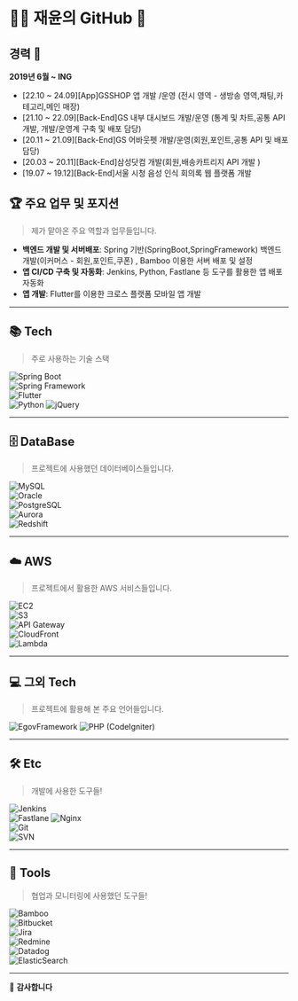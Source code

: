 # 🧑‍💻 재윤의 GitHub 🌈


## 경력 🚀
**2019년 6월 ~ ING**  

- [22.10 ~ 24.09][App]GSSHOP 앱 개발 /운영 (전시 영역 - 생방송 영역,채팅,카테고리,메인 매장)
- [21.10 ~ 22.09][Back-End]GS 내부 대시보드 개발/운영 (통계 및 차트,공통 API 개발, 개발/운영계 구축 및 배포 담당)
- [20.11 ~ 21.09][Back-End]GS 어바웃펫 개발/운영(회원,포인트,공통 API 및 배포 담당)
- [20.03 ~ 20.11][Back-End]삼성닷컴 개발(회원,배송카트리지 API 개발 )
- [19.07 ~ 19.12][Back-End]서울 시청 음성 인식 회의록 웹 플랫폼 개발


## 🏆 주요 업무 및 포지션
> 제가 맡아온 주요 역할과 업무들입니다.  

- **백엔드 개발 및 서버배포**: Spring 기반(SpringBoot,SpringFramework) 백엔드 개발(이커머스 - 회원,포인트,쿠폰) , Bamboo 이용한 서버 배포 및 설정
- **앱 CI/CD 구축 및 자동화**: Jenkins, Python, Fastlane 등 도구를 활용한 앱 배포 자동화  
- **앱 개발**: Flutter를 이용한 크로스 플랫폼 모바일 앱 개발  

---

## 📚 Tech
> 주로 사용하는 기술 스택

![Spring Boot](https://img.shields.io/badge/SpringBoot-6DB33F?style=for-the-badge&logo=springboot&logoColor=white)  
![Spring Framework](https://img.shields.io/badge/SpringFramework-6DB33F?style=for-the-badge&logo=spring&logoColor=white)  
![Flutter](https://img.shields.io/badge/Flutter-02569B?style=for-the-badge&logo=flutter&logoColor=white)  
![Python](https://img.shields.io/badge/Python-3776AB?style=for-the-badge&logo=python&logoColor=white)
![jQuery](https://img.shields.io/badge/jQuery-0769AD?style=for-the-badge&logo=jquery&logoColor=white)  

---

## 🗄️ DataBase
> 프로젝트에 사용했던 데이터베이스들입니다.  

![MySQL](https://img.shields.io/badge/MySQL-4479A1?style=for-the-badge&logo=mysql&logoColor=white)  
![Oracle](https://img.shields.io/badge/Oracle-F80000?style=for-the-badge&logo=oracle&logoColor=white)  
![PostgreSQL](https://img.shields.io/badge/PostgreSQL-336791?style=for-the-badge&logo=postgresql&logoColor=white)  
![Aurora](https://img.shields.io/badge/Aurora-232F3E?style=for-the-badge&logo=amazonaws&logoColor=white)  
![Redshift](https://img.shields.io/badge/Redshift-8C4FF0?style=for-the-badge&logo=amazonredshift&logoColor=white)

---

## ☁️ AWS
> 프로젝트에서 활용한 AWS 서비스들입니다.  

![EC2](https://img.shields.io/badge/EC2-FF9900?style=for-the-badge&logo=amazonec2&logoColor=white)  
![S3](https://img.shields.io/badge/S3-569A31?style=for-the-badge&logo=amazons3&logoColor=white)  
![API Gateway](https://img.shields.io/badge/API_Gateway-FF4F8B?style=for-the-badge&logo=amazonapigateway&logoColor=white)  
![CloudFront](https://img.shields.io/badge/CloudFront-30597F?style=for-the-badge&logo=amazoncloudfront&logoColor=white)  
![Lambda](https://img.shields.io/badge/Lambda-FF9900?style=for-the-badge&logo=awslambda&logoColor=white)  

---

## 💻 그외 Tech
> 프로젝트에 활용해 본 주요 언어들입니다.  

![EgovFramework](https://img.shields.io/badge/EgovFramework-1572B6?style=for-the-badge&logo=java&logoColor=white)
![PHP (CodeIgniter)](https://img.shields.io/badge/PHP(CodeIgniter)-777BB4?style=for-the-badge&logo=php&logoColor=white)  

---

## 🛠️ Etc
> 개발에 사용한 도구들!  

![Jenkins](https://img.shields.io/badge/Jenkins-D24939?style=for-the-badge&logo=jenkins&logoColor=white)  
![Fastlane](https://img.shields.io/badge/Fastlane-4682B4?style=for-the-badge&logo=fastlane&logoColor=white)
![Nginx](https://img.shields.io/badge/Nginx-009639?style=for-the-badge&logo=nginx&logoColor=white)  
![Git](https://img.shields.io/badge/Git-F05032?style=for-the-badge&logo=git&logoColor=white)  
![SVN](https://img.shields.io/badge/Subversion-809CC9?style=for-the-badge&logo=subversion&logoColor=white)  

---

## 🧰 Tools
> 협업과 모니터링에 사용했던 도구들!  

![Bamboo](https://img.shields.io/badge/Bamboo-0052CC?style=for-the-badge&logo=bamboo&logoColor=white)  
![Bitbucket](https://img.shields.io/badge/Bitbucket-0052CC?style=for-the-badge&logo=bitbucket&logoColor=white)  
![Jira](https://img.shields.io/badge/Jira-0052CC?style=for-the-badge&logo=jira&logoColor=white)  
![Redmine](https://img.shields.io/badge/Redmine-B32024?style=for-the-badge&logo=redmine&logoColor=white)  
![Datadog](https://img.shields.io/badge/Datadog-632CA6?style=for-the-badge&logo=datadog&logoColor=white)  
![ElasticSearch](https://img.shields.io/badge/ElasticSearch-005571?style=for-the-badge&logo=elasticsearch&logoColor=white)  

---

🌈 **감사합니다**  


